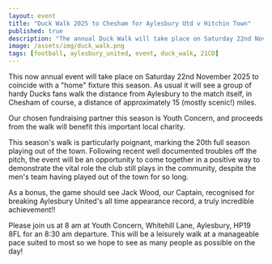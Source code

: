 ```yaml
---
layout: event
title: "Duck Walk 2025 to Chesham for Aylesbury Utd v Hitchin Town"
published: true
description: "The annual Duck Walk will take place on Saturday 22nd November 2025 to coincide with a \"home\" fixture this season."
image: /assets/img/duck_walk.png
tags: [football, aylesbury_united, event, duck_walk, 21CD]
---
```

This now annual event will take place on Saturday 22nd November 2025 to coincide with a "home" fixture this season. As usual it will see a group of hardy Ducks fans walk the distance from Aylesbury to the match itself, in Chesham of course, a distance of approximately 15 (mostly scenic!) miles.

Our chosen fundraising partner this season is Youth Concern, and proceeds from the walk will benefit this important local charity. 

This season's walk is particularly poignant, marking the 20th full season playing out of the town. Following recent well documented troubles off the pitch, the event will be an opportunity to come together in a positive way to demonstrate the vital role the club still plays in the community, despite the men's team having played out of the town for so long.

As a bonus, the game should see Jack Wood, our Captain, recognised for breaking Aylesbury United's all time appearance record, a truly incredible achievement!! 

Please join us at 8 am at Youth Concern, Whitehill Lane, Aylesbury, HP19 8FL for an 8:30 am departure. This will be a leisurely walk at a manageable pace suited to most so we hope to see as many people as possible on the day!
